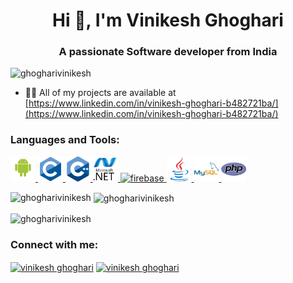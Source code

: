 <h1 align="center">Hi 👋, I'm Vinikesh Ghoghari</h1>
<h3 align="center">A passionate Software developer from India</h3>

<p align="left"> <img src="https://komarev.com/ghpvc/?username=ghogharivinikesh&label=Profile%20views&color=0e75b6&style=flat" alt="ghogharivinikesh" /> </p>

- 👨‍💻 All of my projects are available at [https://www.linkedin.com/in/vinikesh-ghoghari-b482721ba/](https://www.linkedin.com/in/vinikesh-ghoghari-b482721ba/)

<h3 align="left">Languages and Tools:</h3>
<p align="left"> <a href="https://developer.android.com" target="_blank" rel="noreferrer"> <img src="https://raw.githubusercontent.com/devicons/devicon/master/icons/android/android-original-wordmark.svg" alt="android" width="40" height="40"/> </a> <a href="https://www.cprogramming.com/" target="_blank" rel="noreferrer"> <img src="https://raw.githubusercontent.com/devicons/devicon/master/icons/c/c-original.svg" alt="c" width="40" height="40"/> </a> <a href="https://www.w3schools.com/cpp/" target="_blank" rel="noreferrer"> <img src="https://raw.githubusercontent.com/devicons/devicon/master/icons/cplusplus/cplusplus-original.svg" alt="cplusplus" width="40" height="40"/> </a> <a href="https://dotnet.microsoft.com/" target="_blank" rel="noreferrer"> <img src="https://raw.githubusercontent.com/devicons/devicon/master/icons/dot-net/dot-net-original-wordmark.svg" alt="dotnet" width="40" height="40"/> </a> <a href="https://firebase.google.com/" target="_blank" rel="noreferrer"> <img src="https://www.vectorlogo.zone/logos/firebase/firebase-icon.svg" alt="firebase" width="40" height="40"/> </a> <a href="https://www.java.com" target="_blank" rel="noreferrer"> <img src="https://raw.githubusercontent.com/devicons/devicon/master/icons/java/java-original.svg" alt="java" width="40" height="40"/> </a> <a href="https://www.mysql.com/" target="_blank" rel="noreferrer"> <img src="https://raw.githubusercontent.com/devicons/devicon/master/icons/mysql/mysql-original-wordmark.svg" alt="mysql" width="40" height="40"/> </a> <a href="https://www.php.net" target="_blank" rel="noreferrer"> <img src="https://raw.githubusercontent.com/devicons/devicon/master/icons/php/php-original.svg" alt="php" width="40" height="40"/> </a> </p>

<p><img align="left" src="https://github-readme-stats.vercel.app/api/top-langs?username=ghogharivinikesh&show_icons=true&locale=en&layout=compact" alt="ghogharivinikesh" /></p>

<p>&nbsp;<img align="center" src="https://github-readme-stats.vercel.app/api?username=ghogharivinikesh&show_icons=true&locale=en" alt="ghogharivinikesh" /></p>

<p><img align="center" src="https://github-readme-streak-stats.herokuapp.com/?user=ghogharivinikesh&" alt="ghogharivinikesh" /></p>

<h3 align="left">Connect with me:</h3>
<p align="left">
<a href="https://linkedin.com/in/vinikesh ghoghari" target="blank"><img align="center" src="https://raw.githubusercontent.com/rahuldkjain/github-profile-readme-generator/master/src/images/icons/Social/linked-in-alt.svg" alt="vinikesh ghoghari" height="30" width="40" /></a>
<a href="https://www.youtube.com/c/vinikesh ghoghari" target="blank"><img align="center" src="https://raw.githubusercontent.com/rahuldkjain/github-profile-readme-generator/master/src/images/icons/Social/youtube.svg" alt="vinikesh ghoghari" height="30" width="40" /></a>
</p>

